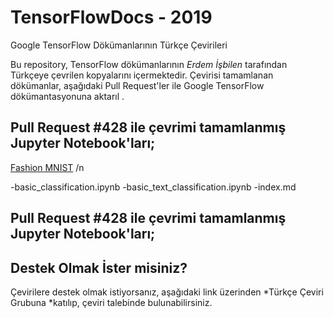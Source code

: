 # TensorFlowDocs - 2019
Google TensorFlow Dökümanlarının Türkçe Çevirileri

Bu repository, TensorFlow dökümanlarının *Erdem İşbilen* tarafından Türkçeye çevrilen kopyalarını içermektedir. Çevirisi tamamlanan dökümanlar, aşağıdaki Pull Request'ler ile Google TensorFlow dökümantasyonuna aktarıl .

## Pull Request #428 ile çevrimi tamamlanmış Jupyter Notebook'ları;

[Fashion MNIST](https://github.com/zalandoresearch/fashion-mnist) /n

-basic_classification.ipynb
-basic_text_classification.ipynb
-index.md

## Pull Request #428 ile çevrimi tamamlanmış Jupyter Notebook'ları;


## Destek Olmak İster misiniz?
Çevirilere destek olmak istiyorsanız, aşağıdaki link üzerinden *Türkçe Çeviri Grubuna *katılıp, çeviri talebinde bulunabilirsiniz.
